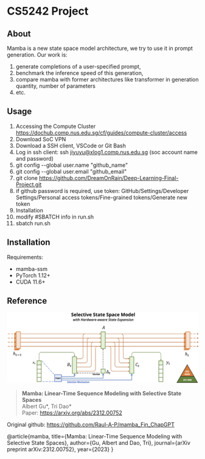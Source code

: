 # CS5242 Project


## About

Mamba is a new state space model architecture, we try to use it in prompt generation.
Our work is:
1. generate completions of a user-specified prompt,
2. benchmark the inference speed of this generation,
3. compare mamba with former architectures like transformer in generation quantity, number of parameters
4. etc.


## Usage
1. Accessing the Compute Cluster
https://dochub.comp.nus.edu.sg/cf/guides/compute-cluster/access
2. Download SoC VPN
3. Download a SSH client, VSCode or Git Bash
4. Log in ssh client: ssh jiyuyu@xlog1.comp.nus.edu.sg (soc account name and password)
5. git config --global user.name "github_name"
6. git config --global user.email "github_email"
7. git clone https://github.com/DreamOnRain/Deep-Learning-Final-Project.git
8. if github password is required, use token:
GitHub/Settings/Developer Settings/Personal access tokens/Fine-grained tokens/Generate new token
9. Installation
10. modify #SBATCH info in run.sh
11. sbatch run.sh


## Installation

Requirements:
- mamba-ssm
- PyTorch 1.12+
- CUDA 11.6+


## Reference

![Mamba](assets/selection.png "Selective State Space")
> **Mamba: Linear-Time Sequence Modeling with Selective State Spaces**\
> Albert Gu*, Tri Dao*\
> Paper: https://arxiv.org/abs/2312.00752


Original github: https://github.com/Raul-A-P/mamba_Fin_ChapGPT


@article{mamba,
  title={Mamba: Linear-Time Sequence Modeling with Selective State Spaces},
  author={Gu, Albert and Dao, Tri},
  journal={arXiv preprint arXiv:2312.00752},
  year={2023}
}
